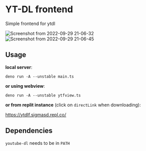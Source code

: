 # YT-DL frontend

Simple frontend for ytdl

![Screenshot from 2022-09-29 21-06-32](https://user-images.githubusercontent.com/22427111/193131737-bf6b9835-42d9-49c4-987f-d9d1329889a3.png)
![Screenshot from 2022-09-29 21-06-45](https://user-images.githubusercontent.com/22427111/193131681-37f9e5d6-8175-4ca1-8ee9-66dafb640dc6.png)

## Usage

**local server**:

`deno run -A --unstable main.ts`

**or using webview**:

`deno run -A --unstable ytfview.ts`

**or from replit instance** (click on `directLink` when downloading):

https://ytdlf.sigmasd.repl.co/

## Dependencies

`youtube-dl` needs to be in `PATH`
